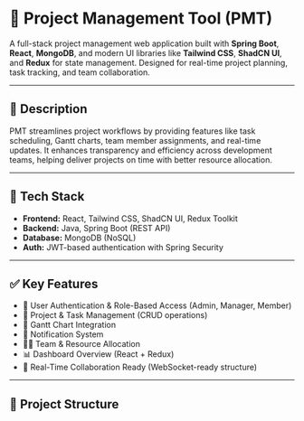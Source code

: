 # 📁 Project Management Tool (PMT)

A full-stack project management web application built with **Spring Boot**, **React**, **MongoDB**, and modern UI libraries like **Tailwind CSS**, **ShadCN UI**, and **Redux** for state management. Designed for real-time project planning, task tracking, and team collaboration.

---

## 📌 Description

PMT streamlines project workflows by providing features like task scheduling, Gantt charts, team member assignments, and real-time updates. It enhances transparency and efficiency across development teams, helping deliver projects on time with better resource allocation.

---

## 🚀 Tech Stack

- **Frontend:** React, Tailwind CSS, ShadCN UI, Redux Toolkit
- **Backend:** Java, Spring Boot (REST API)
- **Database:** MongoDB (NoSQL)
- **Auth:** JWT-based authentication with Spring Security

---

## ✅ Key Features

- 🔐 User Authentication & Role-Based Access (Admin, Manager, Member)
- 📁 Project & Task Management (CRUD operations)
- 📅 Gantt Chart Integration
- 🔔 Notification System
- 🧑‍💼 Team & Resource Allocation
- 📊 Dashboard Overview (React + Redux)
- 💬 Real-Time Collaboration Ready (WebSocket-ready structure)

---

## 📂 Project Structure

